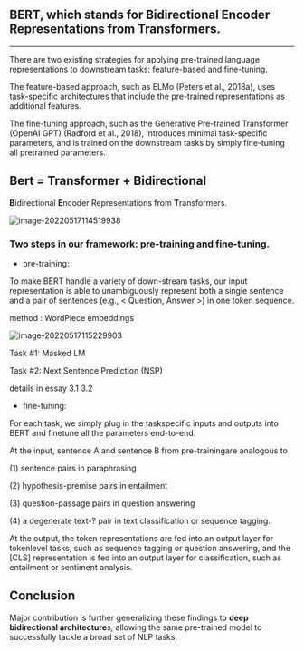 ## BERT, which stands for Bidirectional Encoder Representations from Transformers.  

---

There are two existing strategies for applying pre-trained language representations to downstream tasks: feature-based and fine-tuning. 

The feature-based approach, such as ELMo (Peters et al., 2018a), uses task-specific architectures that include the pre-trained representations as additional features. 

The fine-tuning approach, such as the Generative Pre-trained Transformer (OpenAI GPT) (Radford et al., 2018), introduces minimal task-specific parameters, and is trained on the downstream tasks by simply fine-tuning all pretrained parameters.   



## Bert = Transformer + Bidirectional 

**B**idirectional **E**ncoder Representations from **T**ransformers.  



![image-20220517114519938](C:\Users\12630\AppData\Roaming\Typora\typora-user-images\image-20220517114519938.png)



### Two steps in our framework: pre-training and fine-tuning.   

- pre-training:

To make BERT handle a variety of down-stream tasks, our input representation is able to unambiguously represent both a single sentence and a pair of sentences (e.g., < Question, Answer >) in one token sequence.  

method : WordPiece embeddings  

![image-20220517115229903](C:\Users\12630\AppData\Roaming\Typora\typora-user-images\image-20220517115229903.png)

Task #1: Masked LM  

Task #2: Next Sentence Prediction (NSP)  

details in essay 3.1 3.2



- fine-tuning:

For each task, we simply plug in the taskspecific inputs and outputs into BERT and finetune all the parameters end-to-end. 



At the input, sentence A and sentence B from pre-trainingare analogous to 

(1) sentence pairs in paraphrasing

(2) hypothesis-premise pairs in entailment

(3) question-passage pairs in question answering 

(4) a degenerate text-? pair in text classification or sequence tagging. 



At the output, the token representations are fed into an output layer for tokenlevel tasks, such as sequence tagging or question answering, and the [CLS] representation is fed into an output layer for classification, such as entailment or sentiment analysis.  



## Conclusion

Major contribution is further generalizing these findings to **deep bidirectional architecture**s, allowing the same pre-trained model to successfully tackle a broad set of NLP tasks.  